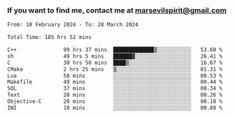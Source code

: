 ### If you want to find me, contact me at marsevilspirit@gmail.com

<!--
**marsevilspirit/marsevilspirit** is a ✨ _special_ ✨ repository because its `README.md` (this file) appears on your GitHub profile.

Here are some ideas to get you started:

- 🔭 I’m currently working on ...
- 🌱 I’m currently learning ...
- 👯 I’m looking to collaborate on ...
- 🤔 I’m looking for help with ...
- 💬 Ask me about ...
- 📫 How to reach me: ...
- 😄 Pronouns: ...
- ⚡ Fun fact: ...
-->
<!--START_SECTION:waka-->

```txt
From: 18 February 2024 - To: 28 March 2024

Total Time: 185 hrs 52 mins

C++               99 hrs 37 mins  █████████████▒░░░░░░░░░░░   53.60 %
sh                49 hrs 5 mins   ██████▓░░░░░░░░░░░░░░░░░░   26.41 %
C                 30 hrs 58 mins  ████▒░░░░░░░░░░░░░░░░░░░░   16.67 %
CMake             2 hrs 25 mins   ▒░░░░░░░░░░░░░░░░░░░░░░░░   01.31 %
Lua               58 mins         ░░░░░░░░░░░░░░░░░░░░░░░░░   00.53 %
Makefile          49 mins         ░░░░░░░░░░░░░░░░░░░░░░░░░   00.44 %
SQL               37 mins         ░░░░░░░░░░░░░░░░░░░░░░░░░   00.34 %
Text              28 mins         ░░░░░░░░░░░░░░░░░░░░░░░░░   00.26 %
Objective-C       20 mins         ░░░░░░░░░░░░░░░░░░░░░░░░░   00.18 %
INI               10 mins         ░░░░░░░░░░░░░░░░░░░░░░░░░   00.09 %
```

<!--END_SECTION:waka-->
